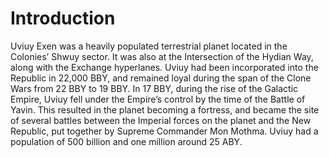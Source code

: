 # Introduction

Uviuy Exen was a heavily populated terrestrial planet located in the Colonies’ Shwuy sector.
It was also at the Intersection of the Hydian Way, along with the Exchange hyperlanes.
Uviuy had been incorporated into the Republic in 22,000 BBY, and remained loyal during the span of the Clone Wars from 22 BBY to 19 BBY.
In 17 BBY, during the rise of the Galactic Empire, Uviuy fell under the Empire’s control by the time of the Battle of Yavin.
This resulted in the planet becoming a fortress, and became the site of several battles between the Imperial forces on the planet and the New Republic, put together by Supreme Commander Mon Mothma.
Uviuy had a population of  500 billion and one million around 25 ABY.
